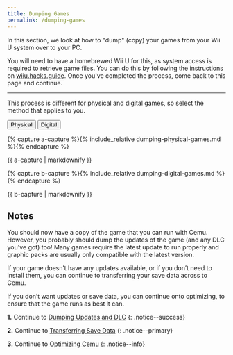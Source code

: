 ```yaml
---
title: Dumping Games
permalink: /dumping-games
---
```


In this section, we look at how to "dump" (copy) your games from your Wii U system over to your PC.

You will need to have a homebrewed Wii U for this, as system access is required to retrieve game files. You can do this by following the instructions on [wiiu.hacks.guide](https://wiiu.hacks.guide/). Once you've completed the process, come back to this page and continue.

---

This process is different for physical and digital games, so select the method that applies to you.

<button class="btn btn--large btn--info" id="abtn" onclick="showa()">Physical</button>
<button class="btn btn--large btn--info" id="bbtn" onclick="showb()">Digital</button>

{% capture a-capture %}{% include_relative dumping-physical-games.md %}{% endcapture %}
<div id="a">{{ a-capture | markdownify }}</div>

{% capture b-capture %}{% include_relative dumping-digital-games.md %}{% endcapture %}
<div id="b">{{ b-capture | markdownify }}</div>

## Notes

You should now have a copy of the game that you can run with Cemu. However, you probably should dump the updates of the game (and any DLC you've got) too! Many games require the latest update to run properly and graphic packs are usually only compatible with the latest version.

If your game doesn’t have any updates available, or if you don’t need to install them, you can continue to transferring your save data across to Cemu.

If you don’t want updates or save data, you can continue onto optimizing, to ensure that the game runs as best it can.

**1.** Continue to [Dumping Updates and DLC](dumping-updates-and-dlc)
{: .notice--success}

**2.** Continue to [Transferring Save Data](transferring-save-data)
{: .notice--primary}

**3.** Continue to [Optimizing Cemu](optimizing-cemu)
{: .notice--info}

<script>
  var a = document.getElementById("a");
  var abtn = document.getElementById("abtn");

  var b = document.getElementById("b");
  var bbtn = document.getElementById("bbtn");

  a.style.display = "block";
  b.style.display = "none";
  abtn.classList.remove("btn--info");
  abtn.classList.add("btn--primary");

  function showa() {
    a.style.display = "block";
    b.style.display = "none";

    abtn.classList.remove("btn--info");
    bbtn.classList.remove("btn--primary");
    abtn.classList.add("btn--primary");
    bbtn.classList.add("btn--info");
  }

  function showb() {
    a.style.display = "none";
    b.style.display = "block";

    abtn.classList.remove("btn--primary");
    bbtn.classList.remove("btn--info");
    abtn.classList.add("btn--info");
    bbtn.classList.add("btn--primary");
  }
</script>
